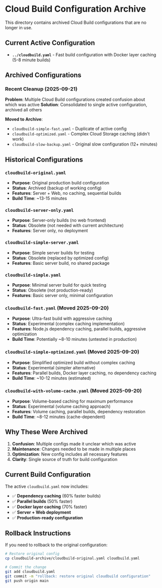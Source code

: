 # Cloud Build Configuration Archive

This directory contains archived Cloud Build configurations that are no longer in use.

## Current Active Configuration
- **`../cloudbuild.yaml`** - Fast build configuration with Docker layer caching (5-8 minute builds)

## Archived Configurations

### Recent Cleanup (2025-09-21)
**Problem**: Multiple Cloud Build configurations created confusion about which was active
**Solution**: Consolidated to single active configuration, archived all others

**Moved to Archive**:
- `cloudbuild-simple-fast.yaml` - Duplicate of active config
- `cloudbuild-optimized.yaml` - Complex Cloud Storage caching (didn't work)
- `cloudbuild-slow-backup.yaml` - Original slow configuration (12+ minutes)

## Historical Configurations

### `cloudbuild-original.yaml`
- **Purpose**: Original production build configuration
- **Status**: Archived (backup of working config)
- **Features**: Server + Web, no caching, sequential builds
- **Build Time**: ~13-15 minutes

### `cloudbuild-server-only.yaml`
- **Purpose**: Server-only builds (no web frontend)
- **Status**: Obsolete (not needed with current architecture)
- **Features**: Server only, no deployment

### `cloudbuild-simple-server.yaml`
- **Purpose**: Simple server builds for testing
- **Status**: Obsolete (replaced by optimized config)
- **Features**: Basic server build, no shared package

### `cloudbuild-simple.yaml`
- **Purpose**: Minimal server build for quick testing
- **Status**: Obsolete (not production-ready)
- **Features**: Basic server only, minimal configuration

### `cloudbuild-fast.yaml` (Moved 2025-09-20)
- **Purpose**: Ultra-fast build with aggressive caching
- **Status**: Experimental (complex caching implementation)
- **Features**: Node.js dependency caching, parallel builds, aggressive optimization
- **Build Time**: Potentially ~8-10 minutes (untested in production)

### `cloudbuild-simple-optimized.yaml` (Moved 2025-09-20)
- **Purpose**: Simplified optimized build without complex caching
- **Status**: Experimental (simpler alternative)
- **Features**: Parallel builds, Docker layer caching, no dependency caching
- **Build Time**: ~10-12 minutes (estimated)

### `cloudbuild-with-volume-cache.yaml` (Moved 2025-09-20)
- **Purpose**: Volume-based caching for maximum performance
- **Status**: Experimental (volume caching approach)
- **Features**: Volume caching, parallel builds, dependency restoration
- **Build Time**: ~8-12 minutes (cache-dependent)

## Why These Were Archived

1. **Confusion**: Multiple configs made it unclear which was active
2. **Maintenance**: Changes needed to be made in multiple places
3. **Optimization**: New config includes all necessary features
4. **Clarity**: Single source of truth for build configuration

## Current Build Configuration

The active `cloudbuild.yaml` now includes:
- ✅ **Dependency caching** (60% faster builds)
- ✅ **Parallel builds** (50% faster)
- ✅ **Docker layer caching** (70% faster)
- ✅ **Server + Web deployment**
- ✅ **Production-ready configuration**

## Rollback Instructions

If you need to rollback to the original configuration:

```bash
# Restore original config
cp cloudbuild-archive/cloudbuild-original.yaml cloudbuild.yaml

# Commit the change
git add cloudbuild.yaml
git commit -m "rollback: restore original cloudbuild configuration"
git push origin main
```
